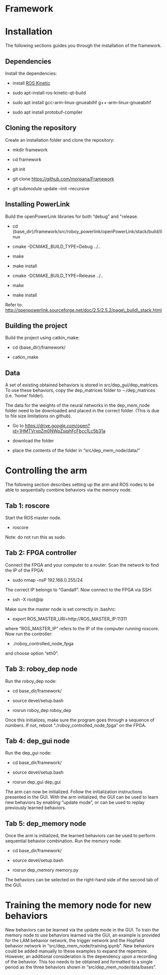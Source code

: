 # Framework

Installation
============

The following sections guides you through the installation of the
framework.

Dependencies
------------

Install the dependencies:

-   install [ROS
    Kinetic](http://wiki.ros.org/kinetic/Installation/Ubuntu)

-   sudo apt-install ros-kinetic-qt-build

-   sudo apt install gcc-arm-linux-gnueabihf g++-arm-linux-gnueabihf

-   sudo apt install protobuf-compiler

Cloning the repository
----------------------

Create an installation folder and clone the repository:

-   mkdir framework

-   cd framework

-   git init

-   git clone https://github.com/morpana/Framework

-   git submodule update –init –recursive

Installing PowerLink
--------------------

Build the openPowerLink libraries for both “debug” and "release.

-   cd
    {base\_dir}/framework/src/roboy\_powerlink/openPowerLink/stack/build/linux

-   cmake -DCMAKE\_BUILD\_TYPE$=$Debug ../..

-   make

-   make install

-   cmake -DCMAKE\_BUILD\_TYPE$=$Release ../..

-   make

-   make install

Refer to:
http://openpowerlink.sourceforge.net/doc/2.5/2.5.2/page\_build\_stack.html

Building the project
--------------------

Build the project using catkin\_make:

-   cd {base\_dir}/framework/

-   catkin\_make

Data
----

A set of existing obtained behaviors is stored in
src/dep\_gui/dep\_matrices. To use these behaviors, copy the
dep\_matrices folder to $\sim$/dep\_matrices (i.e. ’home’ folder).

The data for the weights of the neural networks in the dep\_mem\_node
folder need to be downloaded and placed in the correct folder. (This is
due to file size limitations on github).

-   Go to
    <https://drive.google.com/open?id=1HMTVrxqZm0NWpZsjphFcFbcc1Lc5b31a>

-   download the folder

-   place the contents of the folder in “src/dep\_mem\_node/data/”

Controlling the arm
===================

The following section describes setting up the arm and ROS nodes to be
able to sequentially combine behaviors via the memory node.

Tab 1: roscore
--------------

Start the ROS master node.

-   roscore

Note: do not run this as sudo.

Tab 2: FPGA controller
----------------------

Connect the FPGA and your computer to a router. Scan the network to find
the IP of the FPGA:

-   sudo nmap -nsP 192.168.0.255/24

The correct IP belongs to “Gandalf”. Now connect to the FPGA via SSH:

-   ssh -X root@ip

Make sure the master node is set correctly in .bashrc:

-   export ROS\_MASTER\_URI$=$http://ROS\_MASTER\_IP:11311

where “ROS\_MASTER\_IP” refers to the IP of the computer running
roscore. Now run the controller:

-   ./roboy\_controlled\_node\_fpga

and choose option “eth0”.

Tab 3: roboy\_dep node
----------------------

Run the roboy\_dep node:

-   cd <span>base\_dir</span>/framework/

-   source devel/setup.bash

-   rosrun roboy\_dep roboy\_dep

Once this initializes, make sure the program goes through a sequence of
numbers. If not, reboot “./roboy\_controlled\_node\_fpga” on the FPGA.

Tab 4: dep\_gui node
--------------------

Run the dep\_gui node:

-   cd <span>base\_dir</span>/framework/

-   source devel/setup.bash

-   rosrun dep\_gui dep\_gui

The arm can now be initialized. Follow the initialization instructions
presented in the GUI. With the arm initialized, the GUI can be used to
learn new behaviors by enabling “update mode”, or can be used to replay
previously learned behaviors.

Tab 5: dep\_memory node
-----------------------

Once the arm is initialized, the learned behaviors can be used to
perform sequential behavior combination. Run the memory node:

-   cd <span>base\_dir</span>/framework/

-   source devel/setup.bash

-   rosrun dep\_memory memory.py

The behaviors can be selected on the right-hand side of the second tab
of the GUI.

Training the memory node for new behaviors
==========================================

New behaviors can be learned via the update mode in the GUI. To train
the memory node to use behaviors learned via the GUI, an example is
provided for the LAM behavior network, the trigger network and the
Hopfield behavior network in “src/dep\_mem\_node/training.ipynb”. New
behaviors could be added manually to these examples to expand the
repertoire. However, an additional consideration is the dependency upon
a recording of the behavior. This too needs to be obtained and
formatted to a single period as the three behaviors shown in
“src/dep\_mem\_node/data/bases”.
